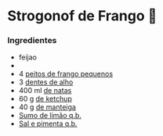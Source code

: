 # Strogonof de Frango :chicken:		 

### Ingredientes

- feijao
- 
- 4 [peitos de frango pequenos](https://www.teleculinaria.pt/ingrediente/peitos-de-frango-pequenos/)
- 3 [dentes de alho](https://www.teleculinaria.pt/ingrediente/dentes-de-alho/)
- 400 ml [de natas](https://www.teleculinaria.pt/ingrediente/de-natas/)
- 60 g [de ketchup](https://www.teleculinaria.pt/ingrediente/de-ketchup/)
- 40 g [de manteiga](https://www.teleculinaria.pt/ingrediente/de-manteiga/)
- [Sumo de limão q.b.](https://www.teleculinaria.pt/ingrediente/sumo-de-limao-q-b/)
- [Sal e pimenta q.b.](https://www.teleculinaria.pt/ingrediente/sal-e-pimenta-q-b/)
